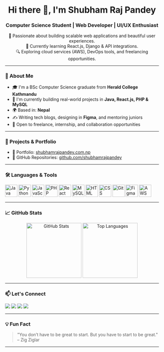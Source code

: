 <h1 align="center">Hi there 👋, I'm Shubham Raj Pandey</h1>
<h3 align="center">Computer Science Student | Web Developer | UI/UX Enthusiast</h3>

<p align="center">
  🚀 Passionate about building scalable web applications and beautiful user experiences.<br>
  🌱 Currently learning React.js, Django & API integrations.<br>
  🔍 Exploring cloud services (AWS), DevOps tools, and freelancing opportunities.
</p>

---

### 🧠 About Me
- 🎓 I'm a BSc Computer Science graduate from **Herald College Kathmandu**
- 💼 I'm currently building real-world projects in **Java, React.js, PHP & MySQL**
- 🌍 Based in: **Nepal**
- ✍️ Writing tech blogs, designing in **Figma**, and mentoring juniors
- 🤝 Open to freelance, internship, and collaboration opportunities

---

### 💼 Projects & Portfolio
- 📁 Portfolio: [shubhamrajpandey.com.np](https://shubhamrajpandey.com.np)
- 📌 GitHub Repositories: [github.com/shubhamrajpandey](https://github.com/shubhamrajpandey)

---

### 🛠️ Languages & Tools

<p align="left">
  <img src="https://cdn.jsdelivr.net/gh/devicons/devicon/icons/java/java-original.svg" width="40" height="40" alt="Java"/>
  <img src="https://cdn.jsdelivr.net/gh/devicons/devicon/icons/python/python-original.svg" width="40" height="40" alt="Python"/>
  <img src="https://cdn.jsdelivr.net/gh/devicons/devicon/icons/javascript/javascript-original.svg" width="40" height="40" alt="JavaScript"/>
  <img src="https://cdn.jsdelivr.net/gh/devicons/devicon/icons/php/php-original.svg" width="40" height="40" alt="PHP"/>
  <img src="https://cdn.jsdelivr.net/gh/devicons/devicon/icons/react/react-original.svg" width="40" height="40" alt="React"/>
  <img src="https://cdn.jsdelivr.net/gh/devicons/devicon/icons/mysql/mysql-original.svg" width="40" height="40" alt="MySQL"/>
  <img src="https://cdn.jsdelivr.net/gh/devicons/devicon/icons/html5/html5-original.svg" width="40" height="40" alt="HTML"/>
  <img src="https://cdn.jsdelivr.net/gh/devicons/devicon/icons/css3/css3-original.svg" width="40" height="40" alt="CSS"/>
  <img src="https://cdn.jsdelivr.net/gh/devicons/devicon/icons/git/git-original.svg" width="40" height="40" alt="Git"/>
  <img src="https://cdn.jsdelivr.net/gh/devicons/devicon/icons/figma/figma-original.svg" width="40" height="40" alt="Figma"/>
  <img src="https://cdn.jsdelivr.net/gh/devicons/devicon/icons/amazonwebservices/amazonwebservices-original.svg" width="40" height="40" alt="AWS"/>
</p>

---

### 📈 GitHub Stats

<p align="center">
  <img src="https://github-readme-stats.vercel.app/api?username=shubhamrajpandey&show_icons=true&theme=radical" alt="GitHub Stats" height="180"/>
  <img src="https://github-readme-stats.vercel.app/api/top-langs/?username=shubhamrajpandey&layout=compact&theme=radical" alt="Top Languages" height="180"/>
</p>

---

### 📫 Let's Connect

<p align="left">
  <a href="mailto:shubhamrajpandey875@gmail.com"><img src="https://img.shields.io/badge/email-D14836?style=for-the-badge&logo=gmail&logoColor=white" /></a>
  <a href="https://www.linkedin.com/in/shubhamrpandey"><img src="https://img.shields.io/badge/linkedin-0077B5?style=for-the-badge&logo=linkedin&logoColor=white" /></a>
  <a href="https://www.instagram.com/_shubham.pandey_/"><img src="https://img.shields.io/badge/Instagram-E4405F?style=for-the-badge&logo=instagram&logoColor=white" /></a>
  <a href="https://www.facebook.com/shubham.pandey.875"><img src="https://img.shields.io/badge/facebook-1877F2?style=for-the-badge&logo=facebook&logoColor=white" /></a>
</p>

---


### 💡 Fun Fact
> "You don’t have to be great to start. But you have to start to be great." – Zig Ziglar

---

